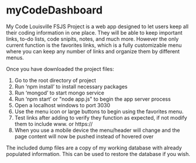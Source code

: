 # myCodeDashboard


My Code Louisville FSJS Project is a web app designed to let users keep all their coding information in one place. 
They will be able to keep important links, to-do lists, code snipits, notes, and much more. However the only current function
is the favorites links, which is a fully customizable menu where you can keep any number of links and organize them by different menus.

Once you have downloaded the project files:
1. Go to the root directory of project
2. Run ‘npm install’ to install necessary packages
3. Run ‘mongod’ to start mongo service
4. Run ‘npm start’ or "node app.js" to begin the app server process
5. Open a localhost windows to port 3030
6. Use the menu icon or large buttons to begin using the favorites menu.
7. Test links after adding to verify they function as expected, if not modify them to include www. or https://
8. When you use a mobile device the menu/header will change and the page content will now be pushed instead of hovered over

The included dump files are a copy of my working database with already populated information. This can be used to restore the database if you wish.